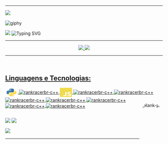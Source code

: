 <hr />
<img src="https://camo.githubusercontent.com/5b54c7c2dfddb164cdfa0b71d1515fdb7d918ede36bd008c1a7fdbea407c48c8/68747470733a2f2f63617073756c652d72656e6465722e76657263656c2e6170702f6170693f747970653d776176696e6726636f6c6f723d6772616469656e74266865696768743d36352673656374696f6e3d666f6f746572"></img>

![giphy](https://user-images.githubusercontent.com/101043200/234490864-f80f887d-007c-47a2-90e5-5e9d3ede7b6e.gif)


<p> 
    <img src="https://readme-typing-svg.herokuapp.com?font=Fira+Code&pause=1000&color=3781C8&width=435&lines=Ol%C3%A1!+Sou+Augusto+Pontes+;Desenvolvedor+de+Software+%F0%9F%92%A1"(https://git.io/typing-svg)>
    <img href="https://git.io/typing-svg"><img src="https://readme-typing-svg.herokuapp.com?font=Fira+Code&pause=1000&color=A6B311&width=435&lines=Hello!++I'm+Augusto+Pontes;Software+Developer+%F0%9F%92%AB" alt="Typing SVG"(https://git.io/typing-svg)>
 </p>

<hr />

<div align="center">
  <a href="https://github.com/RankracerBR">
  <img height="180em" src="https://github-readme-stats.vercel.app/api?username=RankracerBR&show_icons=true&theme=rose_pine&include_all_commits=true&count_private=true"/>
  <img height="180em" src="https://github-readme-stats.vercel.app/api/top-langs/?username=RankracerBR&layout=compact&langs_count=7&theme=rose_pine"/>
</div>

<hr />

<div style="display: inline_block"><br>
  <h2>Linguagens e Tecnologias: </h2>
  <img align="center" alt="rankracerbr-phyton" height="30" width="40" src="https://raw.githubusercontent.com/devicons/devicon/master/icons/python/python-original.svg">
  <img align="center" alt="rankracerbr-c++" height="33" width="35" src="https://cdn.discordapp.com/attachments/783795992951652353/1006595555645980773/gffhgf.png">
  <img align="center" alt="rankracerbr-Js" height="30" width="40" src="https://raw.githubusercontent.com/devicons/devicon/master/icons/javascript/javascript-plain.svg">
  <img align="center" alt="rankracerbr-c++" height="33" width="35" src="https://logodownload.org/wp-content/uploads/2016/10/html5-logo-10.png">
  <img align="center" alt="rankracerbr-c++" height="35" width="39" src="https://logospng.org/download/css-3/logo-css-3-2048.png">
  <img align="center" alt="rankracerbr-c++" height="40" width="35" src="https://brandslogos.com/wp-content/uploads/images/large/django-logo.png">
  <img align ="center" alt="rankracerbr-c++" height="40" widht="30" src="https://cdn.discordapp.com/attachments/783795992951652353/1075960477441593446/kisspng-tux-racer-t-shirt-linux-kernel-linux-5abe162444c681.0938351815224069482817.png">
  <img align ="center" alt="rankracerbr-c++" height="30" widht="30" src="https://upload.wikimedia.org/wikipedia/commons/thumb/9/93/Amazon_Web_Services_Logo.svg/2560px-Amazon_Web_Services_Logo.svg.png">
  <img align ="center" alt="rankracerbr-c++" height="40" width="45" src="https://cdn-icons-png.flaticon.com/512/919/919853.png">
  <img align ="center" alt="rankracerbr-c++" height="30" width="45" src="https://upload.wikimedia.org/wikipedia/commons/thumb/d/d9/Node.js_logo.svg/2560px-Node.js_logo.svg.png">
    
  <img align="right" alt="Rank-pic" height="150"  style="border-radius:50px;" src="https://cdn.discordapp.com/attachments/783795992951652353/1006585055264645200/download20220801192736.png">
</div>
  
  ##
 
<div> 
  <a href="https://www.instagram.com/rankracerbr/" target="_blank"><img src="https://img.shields.io/badge/-Instagram-%23E4405F?style=for-the-badge&logo=instagram&logoColor=white" target="_blank"></a>
  <a href="https://www.linkedin.com/in/augusto-pontes-123886234/" target="_blank"><img src="https://img.shields.io/badge/-LinkedIn-%230077B5?style=for-the-badge&logo=linkedin&logoColor=white" target="_blank"></a> 
 
<img src="https://camo.githubusercontent.com/5b54c7c2dfddb164cdfa0b71d1515fdb7d918ede36bd008c1a7fdbea407c48c8/68747470733a2f2f63617073756c652d72656e6465722e76657263656c2e6170702f6170693f747970653d776176696e6726636f6c6f723d6772616469656e74266865696768743d36352673656374696f6e3d666f6f746572"></img>

</div>

<hr />
